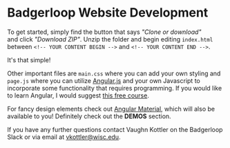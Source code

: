 # Badgerloop Website Development

To get started, simply find the button that says *"Clone or download"*  
and click *"Download ZIP"*. Unzip the folder and begin editing `index.html`  
between `<!-- YOUR CONTENT BEGIN -->` and `<!-- YOUR CONTENT END -->`.  

It's that simple!

Other important files are `main.css` where you can add your own styling and  
`page.js` where you can utilize [Angular.js](https://docs.angularjs.org/guide) and your own Javascript to  
incorporate some functionality that requires programming. If you would like  
to learn Angular, I would suggest [this free course](https://www.codeschool.com/pages/angular-1-vs-2).

For fancy design elements check out [Angular Material](https://material.angularjs.org/1.1.1/), which will also be  
available to you! Definitely check out the **DEMOS** section.

If you have any further questions contact Vaughn Kottler on the Badgerloop Slack or via email at [vkottler@wisc.edu](vkottler@wisc.edu).

